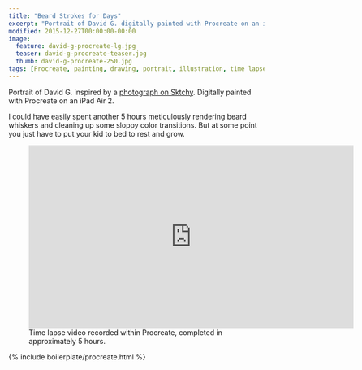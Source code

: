 ```yaml
---
title: "Beard Strokes for Days"
excerpt: "Portrait of David G. digitally painted with Procreate on an iPad."
modified: 2015-12-27T00:00:00-00:00
image: 
  feature: david-g-procreate-lg.jpg
  teaser: david-g-procreate-teaser.jpg
  thumb: david-g-procreate-250.jpg
tags: [Procreate, painting, drawing, portrait, illustration, time lapse, beard, Sktchy]
---
```


Portrait of David G. inspired by a [photograph on Sktchy](http://sktchy.com/CIyk0D). Digitally painted with Procreate on an iPad Air 2.

I could have easily spent another 5 hours meticulously rendering beard whiskers and cleaning up some sloppy color transitions. But at some point you just have to put your kid to bed to rest and grow.

<figure>
  <iframe width="640" height="360" src="https://www.youtube-nocookie.com/embed/oekapLJEWfs?controls=0&amp;showinfo=0" frameborder="0" allowfullscreen></iframe>
  <figcaption>Time lapse video recorded within Procreate, completed in approximately 5 hours.</figcaption>
</figure>

{% include boilerplate/procreate.html %}
